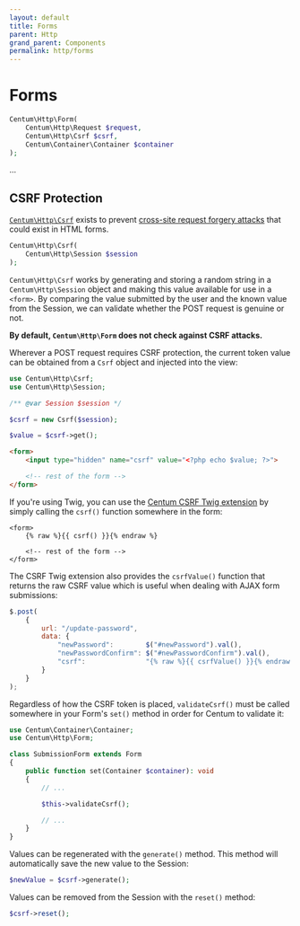 ```yaml
---
layout: default
title: Forms
parent: Http
grand_parent: Components
permalink: http/forms
---
```




# Forms

```php
Centum\Http\Form(
    Centum\Http\Request $request,
    Centum\Http\Csrf $csrf,
    Centum\Container\Container $container
);
```

...



## CSRF Protection

[`Centum\Http\Csrf`](https://github.com/SidRoberts/centum/blob/development/src/Http/Csrf.php) exists to prevent [cross-site request forgery attacks](https://en.wikipedia.org/wiki/Cross-site_request_forgery) that could exist in HTML forms.

```php
Centum\Http\Csrf(
    Centum\Http\Session $session
);
```

`Centum\Http\Csrf` works by generating and storing a random string in a `Centum\Http\Session` object and making this value available for use in a `<form>`.
By comparing the value submitted by the user and the known value from the Session, we can validate whether the POST request is genuine or not.

**By default, `Centum\Http\Form` does not check against CSRF attacks.**

Wherever a POST request requires CSRF protection, the current token value can be obtained from a `Csrf` object and injected into the view:

```php
use Centum\Http\Csrf;
use Centum\Http\Session;

/** @var Session $session */

$csrf = new Csrf($session);

$value = $csrf->get();
```

```html
<form>
    <input type="hidden" name="csrf" value="<?php echo $value; ?>">

    <!-- rest of the form -->
</form>
```

If you're using Twig, you can use the [Centum CSRF Twig extension](../twig/csrf.md) by simply calling the `csrf()` function somewhere in the form:

```twig
<form>
    {% raw %}{{ csrf() }}{% endraw %}

    <!-- rest of the form -->
</form>
```

The CSRF Twig extension also provides the `csrfValue()` function that returns the raw CSRF value which is useful when dealing with AJAX form submissions:

```js
$.post(
    {
        url: "/update-password",
        data: {
            "newPassword":        $("#newPassword").val(),
            "newPasswordConfirm": $("#newPasswordConfirm").val(),
            "csrf":               "{% raw %}{{ csrfValue() }}{% endraw %}"
        }
    }
);
```

Regardless of how the CSRF token is placed, `validateCsrf()` must be called somewhere in your Form's `set()` method in order for Centum to validate it:

```php
use Centum\Container\Container;
use Centum\Http\Form;

class SubmissionForm extends Form
{
    public function set(Container $container): void
    {
        // ...

        $this->validateCsrf();

        // ...
    }
}
```

Values can be regenerated with the `generate()` method.
This method will automatically save the new value to the Session:

```php
$newValue = $csrf->generate();
```

Values can be removed from the Session with the `reset()` method:

```php
$csrf->reset();
```

